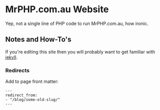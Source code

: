 # MrPHP.com.au Website

Yep, not a single line of PHP code to run MrPHP.com.au, how ironic.

## Notes and How-To's

If you're editing this site then you will probably want to get familiar with [jekyll](http://jekyllrb.com/docs/).

### Redirects

Add to page front matter:

```
---
redirect_from:
- "/blog/some-old-slug/"
---
```
